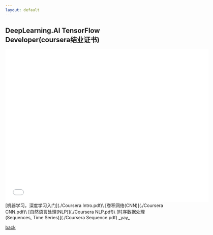 ```yaml
---
layout: default
---
```


## DeepLearning.AI TensorFlow Developer(coursera结业证书)
<iframe src="./Coursera All.pdf" style="width:640px; height:480px;" frameborder="0"></iframe>
[机器学习，深度学习入门](./Coursera Intro.pdf)\
[卷积网络(CNN)](./Coursera CNN.pdf)\
[自然语言处理(NLP)](./Coursera NLP.pdf)\
[时序数据处理(Sequences, Time Series)](./Coursera Sequence.pdf)
_yay_


[back](./)
